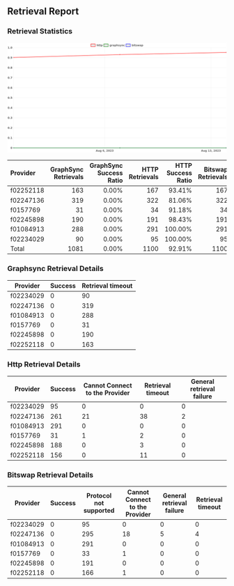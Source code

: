 ## Retrieval Report
### Retrieval Statistics
<img src="https://raw.githubusercontent.com/data-preservation-programs/filplus-checker-assets/main/filecoin-project/filecoin-plus-large-datasets/issues/2014/1692147813460.png"/>

| Provider  | GraphSync Retrievals | GraphSync Success Ratio | HTTP Retrievals | HTTP Success Ratio | Bitswap Retrievals | Bitswap Success Ratio |
| :-------- | -------------------: | ----------------------: | --------------: | -----------------: | -----------------: | --------------------: |
| f02252118 |                  163 |                   0.00% |             167 |             93.41% |                167 |                 0.00% |
| f02247136 |                  319 |                   0.00% |             322 |             81.06% |                322 |                 0.00% |
| f0157769  |                   31 |                   0.00% |              34 |             91.18% |                 34 |                 0.00% |
| f02245898 |                  190 |                   0.00% |             191 |             98.43% |                191 |                 0.00% |
| f01084913 |                  288 |                   0.00% |             291 |            100.00% |                291 |                 0.00% |
| f02234029 |                   90 |                   0.00% |              95 |            100.00% |                 95 |                 0.00% |
| Total     |                 1081 |                   0.00% |            1100 |             92.91% |               1100 |                 0.00% |

### Graphsync Retrieval Details
| Provider  | Success | Retrieval timeout |
| --------- | ------- | ----------------- |
| f02234029 | 0       | 90                |
| f02247136 | 0       | 319               |
| f01084913 | 0       | 288               |
| f0157769  | 0       | 31                |
| f02245898 | 0       | 190               |
| f02252118 | 0       | 163               |

### Http Retrieval Details
| Provider  | Success | Cannot Connect to the Provider | Retrieval timeout | General retrieval failure |
| --------- | ------- | ------------------------------ | ----------------- | ------------------------- |
| f02234029 | 95      | 0                              | 0                 | 0                         |
| f02247136 | 261     | 21                             | 38                | 2                         |
| f01084913 | 291     | 0                              | 0                 | 0                         |
| f0157769  | 31      | 1                              | 2                 | 0                         |
| f02245898 | 188     | 0                              | 3                 | 0                         |
| f02252118 | 156     | 0                              | 11                | 0                         |

### Bitswap Retrieval Details
| Provider  | Success | Protocol not supported | Cannot Connect to the Provider | General retrieval failure | Retrieval timeout |
| --------- | ------- | ---------------------- | ------------------------------ | ------------------------- | ----------------- |
| f02234029 | 0       | 95                     | 0                              | 0                         | 0                 |
| f02247136 | 0       | 295                    | 18                             | 5                         | 4                 |
| f01084913 | 0       | 291                    | 0                              | 0                         | 0                 |
| f0157769  | 0       | 33                     | 1                              | 0                         | 0                 |
| f02245898 | 0       | 191                    | 0                              | 0                         | 0                 |
| f02252118 | 0       | 166                    | 1                              | 0                         | 0                 |

